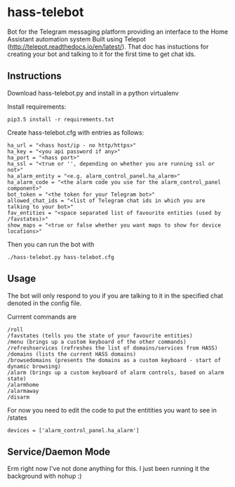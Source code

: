 # hass-telebot
Bot for the Telegram messaging platform providing an interface to the Home Assistant automation system
Built using Telepot (http://telepot.readthedocs.io/en/latest/). That doc has instuctions for creating your bot and talking to it for the first time to get chat ids.

## Instructions

Download hass-telebot.py and install in a python virtualenv

Install requirements:
```
pip3.5 install -r requirements.txt
```

Create hass-telebot.cfg with entries as follows:

```
ha_url = "<hass host/ip - no http/https>"
ha_key = "<you api password if any>"
ha_port = "<hass port>"
ha_ssl = "<true or '', depending on whether you are running ssl or not>"
ha_alarm_entity = "<e.g. alarm_control_panel.ha_alarm>"
ha_alarm_code = "<the alarm code you use for the alarm_control_panel component>"
bot_token = "<the token for your Telegram bot>"
allowed_chat_ids = "<list of Telegram chat ids in which you are talking to your bot>"
fav_entities = "<space separated list of favourite entities (used by /favstates)>"
show_maps = "<true or false whether you want maps to show for device locations>"
```

Then you can run the bot with

```
./hass-telebot.py hass-telebot.cfg
```

## Usage

The bot will only respond to you if you are talking to it in the specified chat denoted in the config file.

Currrent commands are
```
/roll
/favstates (tells you the state of your favourite entities)
/menu (brings up a custom keyboard of the other commands)
/refreshservices (refreshes the list of domains/services from HASS)
/domains (lists the current HASS domains)
/browsedomains (presents the domains as a custom keyboard - start of dynamic browsing)
/alarm (brings up a custom keyboard of alarm controls, based on alarm state)
/alarmhome
/alarmaway
/disarm
```
For now you need to edit the code to put the entitities you want to see in /states
```
devices = ['alarm_control_panel.ha_alarm']
```

## Service/Daemon Mode
Erm right now I've not done anything for this. I just been running it the background with nohup :)
